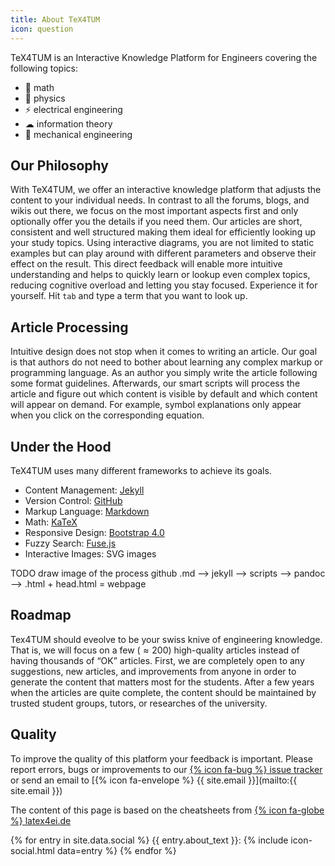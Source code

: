 ```yaml
---
title: About TeX4TUM
icon: question
---
```



TeX4TUM is an Interactive Knowledge Platform for Engineers covering the following topics:


* 🎲 math
* 🧪 physics
* ⚡ electrical engineering
* ☁ information theory
* 🔧 mechanical engineering




## Our Philosophy
With TeX4TUM, we offer an interactive knowledge platform that adjusts the content to your individual needs. In contrast to all the forums, blogs, and wikis out there, we focus on the most important aspects first and only optionally offer you the details if you need them. Our articles are short, consistent and well structured making them ideal for efficiently looking up your study topics.
Using interactive diagrams, you are not limited to static examples but can play around with different parameters and observe their effect on the result. This direct feedback will enable more intuitive understanding and helps to quickly learn or lookup even complex topics, reducing cognitive overload and letting you stay focused.
Experience it for yourself. Hit `tab` and type a term that you want to look up.



## Article Processing
Intuitive design does not stop when it comes to writing an article. Our goal is that authors do not need to bother about learning any complex markup or programming language.
As an author you simply write the article following some format guidelines. Afterwards, our smart scripts will process the article and figure out which content is visible by default and which content will appear on demand. For example, symbol explanations only appear when you click on the corresponding equation.



## Under the Hood
TeX4TUM uses many different frameworks to achieve its goals.

* Content Management: [Jekyll](https://jekyllrb.com/)
* Version Control: [GitHub](https://github.com/latex4ei/tex4tum)
* Markup Language: [Markdown](http://markdown.de/)
* Math: [KaTeX](https://khan.github.io/KaTeX/)
* Responsive Design: [Bootstrap 4.0](http://getbootstrap.com/)
* Fuzzy Search: [Fuse.js](http://fusejs.io/)
* Interactive Images: SVG images


TODO draw image of the process github .md --> jekyll --> scripts --> pandoc --> .html + head.html = webpage



## Roadmap
Tex4TUM should eveolve to be your swiss knive of engineering knowledge. That is, we will focus on a few ($\approx 200$) high-quality articles instead of having thousands of “OK” articles.
First, we are completely open to any suggestions, new articles, and improvements from anyone in order to generate the content that matters most for the students.
After a few years when the articles are quite complete, the content should be maintained by trusted student groups, tutors, or researches of the university.




## Quality
To improve the quality of this platform your feedback is important. Please report errors, bugs or improvements to our [{% icon fa-bug %} issue tracker](https://github.com/latex4ei/tex4tum/issues) or send an email to [{% icon fa-envelope %} {{ site.email }}](mailto:{{ site.email }})

The content of this page is based on the cheatsheets from [{% icon fa-globe %} latex4ei.de](http://latex4ei.de)

{% for entry in site.data.social %}
  {{ entry.about_text }}: {% include icon-social.html data=entry %}
{% endfor %}

